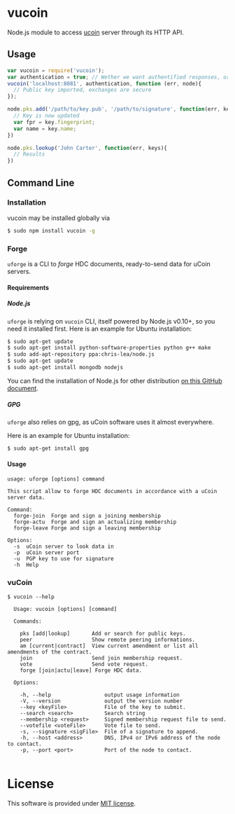 # vucoin

Node.js module to access [ucoin](https://github.com/c-geek/ucoin) server through its HTTP API.

## Usage

```js
var vucoin = require('vucoin');
var authentication = true; // Wether we want authentified responses, or not (costly)
vucoin('localhost:8081', authentication, function (err, node){
  // Public key imported, exchanges are secure
});
```

```js
node.pks.add('/path/to/key.pub', '/path/to/signature', function(err, key){
  // Key is now updated
  var fpr = key.fingerprint;
  var name = key.name;
})
```

```js
node.pks.lookup('John Carter', function(err, keys){
  // Results
})
```

## Command Line

### Installation

vucoin may be installed globally via

```bash
$ sudo npm install vucoin -g
```

### Forge

`uforge` is a CLI to *forge* HDC documents, ready-to-send data for uCoin servers.

#### Requirements

##### Node.js

`uforge` is relying on `vucoin` CLI, itself powered by Node.js v0.10+, so you need it installed first. Here is an example for Ubuntu installation:

```bash
$ sudo apt-get update
$ sudo apt-get install python-software-properties python g++ make
$ sudo add-apt-repository ppa:chris-lea/node.js
$ sudo apt-get update
$ sudo apt-get install mongodb nodejs
```

You can find the installation of Node.js for other distribution [on this GitHub document](https://github.com/joyent/node/wiki/Installing-Node.js-via-package-manager).

##### GPG

`uforge` also relies on gpg, as uCoin software uses it almost everywhere.

Here is an example for Ubuntu installation:

```bash
$ sudo apt-get install gpg
```

#### Usage

```
usage: uforge [options] command

This script allow to forge HDC documents in accordance with a uCoin server data.

Command:
  forge-join  Forge and sign a joining membership
  forge-actu  Forge and sign an actualizing membership
  forge-leave Forge and sign a leaving membership

Options:
  -s  uCoin server to look data in
  -p  uCoin server port
  -u  PGP key to use for signature
  -h  Help
```

### vuCoin

```
$ vucoin --help

  Usage: vucoin [options] [command]

  Commands:

    pks [add|lookup]       Add or search for public keys.
    peer                   Show remote peering informations.
    am [current|contract]  View current amendment or list all amendments of the contract.
    join                   Send join membership request.
    vote                   Send vote request.
    forge [join|actu|leave] Forge HDC data.

  Options:

    -h, --help                 output usage information
    -V, --version              output the version number
    --key <keyFile>            File of the key to submit.
    --search <search>          Search string
    --membership <request>     Signed membership request file to send.
    --votefile <voteFile>      Vote file to send.
    -s, --signature <sigFile>  File of a signature to append.
    -h, --host <address>       DNS, IPv4 or IPv6 address of the node to contact.
    -p, --port <port>          Port of the node to contact.


```


# License

This software is provided under [MIT license](https://raw.github.com/c-geek/vucoin/master/LICENSE).
